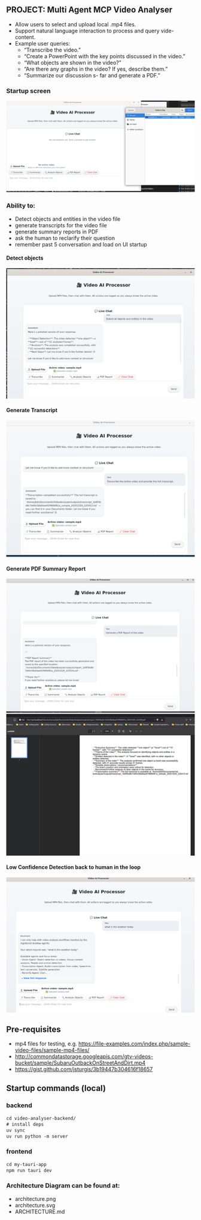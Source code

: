 ## PROJECT: Multi Agent MCP Video Analyser

- Allow users to select and upload local .mp4 files. 
- Support natural language interaction to process and query vide- content. 
- Example user queries: 
    - “Transcribe the video.” 
    - “Create a PowerPoint with the key points discussed in the video.” 
    - “What objects are shown in the video?” 
    - “Are there any graphs in the video? If yes, describe them.” 
    - “Summarize our discussion s- far and generate a PDF.” 

### Startup screen
![alt text](images/image.png)

### Ability to:
- Detect objects and entities in the video file
- generate transcripts for the video file
- generate summary reports in PDF
- ask the human to reclarify their question
- remember past 5 conversation and load on UI startup

#### Detect objects
![alt text](images/image-1.png)

#### Generate Transcript
![alt text](images/image-2.png)

#### Generate PDF Summary Report
![alt text](images/image-3.png)
![alt text](images/pdf-output.png)

#### Low Confidence Detection back to human in the loop
![alt text](images/human.png)

## Pre-requisites
- mp4 files for testing, e.g. https://file-examples.com/index.php/sample-video-files/sample-mp4-files/
- http://commondatastorage.googleapis.com/gtv-videos-bucket/sample/SubaruOutbackOnStreetAndDirt.mp4
- https://gist.github.com/jsturgis/3b19447b304616f18657

## Startup commands (local)

### backend
```
cd video-analyser-backend/
# install deps
uv sync 
uv run python -m server
```

### frontend
```
cd my-tauri-app
npm run tauri dev
```


### Architecture Diagram can be found at:
- architecture.png
- architecture.svg
- ARCHITECTURE.md


